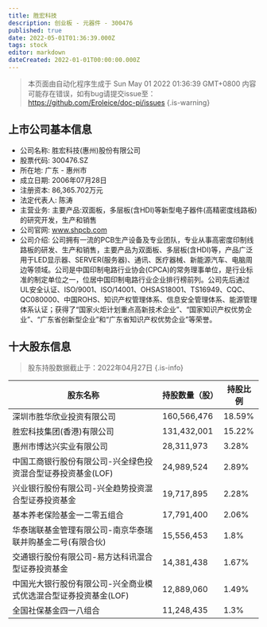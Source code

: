 ```yaml
---
title: 胜宏科技
description: 创业板 - 元器件 - 300476
published: true
date: 2022-05-01T01:36:39.000Z
tags: stock
editor: markdown
dateCreated: 2022-01-01T00:00:00.000Z
---
```


> 本页面由自动化程序生成于 Sun May 01 2022 01:36:39 GMT+0800
> 内容可能存在错误，如有bug请提交issue至：https://github.com/Eroleice/doc-pi/issues
{.is-warning}

## 上市公司基本信息
- 公司名称: 胜宏科技(惠州)股份有限公司
- 股票代码: 300476.SZ
- 所在地: 广东 - 惠州市
- 成立日期: 2006年07月28日
- 注册资本: 86,365.702万元
- 法定代表人: 陈涛
- 主营业务: 主要产品:双面板，多层板(含HDI)等新型电子器件(高精密度线路板)的研究开发，生产和销售
- 公司官网: www.shpcb.com
- 公司介绍: 公司拥有一流的PCB生产设备及专业团队，专业从事高密度印制线路板的研发、生产和销售，主要产品为双面板、多层板(含HDI)等，产品广泛用于LED显示器、SERVER(服务器)、通讯、医疗器械、新能源汽车、电脑周边等领域。公司是中国印制电路行业协会(CPCA)的常务理事单位，是行业标准的制定单位之一，位居中国印制电路行业企业排行榜前列。公司先后通过UL安全认证、ISO/9001、ISO/14001、OHSAS18001、TS16949、CQC、QC080000、中国ROHS、知识产权管理体系、信息安全管理体系、能源管理体系认证；获得了“国家火炬计划重点高新技术企业”、“国家知识产权优势企业”、“广东省创新型企业”和“广东省知识产权优势企业”等荣誉。


## 十大股东信息
> 股东持股数据截止于：2022年04月27日
{.is-info}

| 股东名称 | 持股数量（股） | 持股比例 |
| --- | --- | --- |
| 深圳市胜华欣业投资有限公司 | 160,566,476 | 18.59% |
| 胜宏科技集团(香港)有限公司 | 131,432,001 | 15.22% |
| 惠州市博达兴实业有限公司 | 28,311,973 | 3.28% |
| 中国工商银行股份有限公司-兴全绿色投资混合型证券投资基金(LOF) | 24,989,524 | 2.89% |
| 兴业银行股份有限公司-兴全趋势投资混合型证券投资基金 | 19,717,895 | 2.28% |
| 基本养老保险基金一二零五组合 | 17,791,400 | 2.06% |
| 华泰瑞联基金管理有限公司-南京华泰瑞联并购基金二号(有限合伙) | 15,556,453 | 1.8% |
| 交通银行股份有限公司-易方达科讯混合型证券投资基金 | 14,381,438 | 1.67% |
| 中国光大银行股份有限公司-兴全商业模式优选混合型证券投资基金(LOF) | 12,889,060 | 1.49% |
| 全国社保基金四一八组合 | 11,248,435 | 1.3% |




